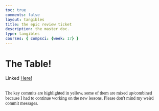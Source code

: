 ```yaml
---
toc: true
comments: false
layout: tangibles
title: the epic review ticket
description: the master doc.
type: tangibles
courses: { compsci: {week: 17} }
---
```


<html>
<h1> The Table! </h1>
Linked <a href="https://docs.google.com/spreadsheets/d/1jnoWjDJaa1NwDlcLIhz7HRhHxCB8gUGsORditmf1_cQ/edit?usp=sharing">Here!</a>

<br>
<br>
<p style="font-family: Courier-New;"> The key commits are highlighted in yellow, some of them are mixed up/combined because I had to continue working on the new lessons. Please don't mind my weird commit messages. </p>
</html>